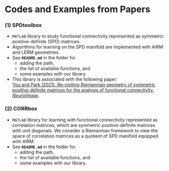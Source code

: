 # Codes and Examples from Papers

### (1) SPDtoolbox
  * `MATLAB` library to study functional connectivity represented as symmetric postiive-definite (SPD) matrices. 
  * Algorithms for learning on the SPD manifold are implemented with AIRM and LERM geometries.
  * See **`README.md`** in the folder for 
      - adding the path,
      - the list of available functions, and 
      - some examples with our library.
  * This library is associated with the following paper:  
  [You and Park (2021). Re-visiting Riemannian geometry of symmetric positive definite matrices for the analysis of functional connectivity. *NeuroImage*][1].
  
  
### (2) CORRbox
  * `MATLAB` library for learning with functional connectivity represented as correlation matrices, which are symmetric positive-definite matrices with unit diagonals. We consider a Riemannian framework to view the space of correlation matrices as a quotient of SPD manifold equipped with AIRM.
  * See **`README.md`**  in the folder for 
      - adding the path,
      - the list of available functions, and 
      - some examples with our library.



[1]: https://doi.org/10.1016/j.neuroimage.2020.117464
